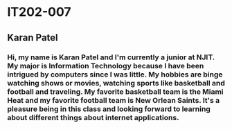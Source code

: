 # IT202-007
## Karan Patel
### Hi, my name is Karan Patel and I'm currently a junior at NJIT. My major is Information Technology because I have been intrigued by computers since I was little. My hobbies are binge watching shows or movies, watching sports like basketball and football and traveling. My favorite basketball team is the Miami Heat and my favorite football team is New Orlean Saints. It's a pleasure being in this class and looking forward to learning about different things about internet applications.
